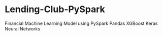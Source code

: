 # Lending-Club-PySpark
Financial Machine Learning Model using PySpark Pandas XGBoost Keras Neural Networks
